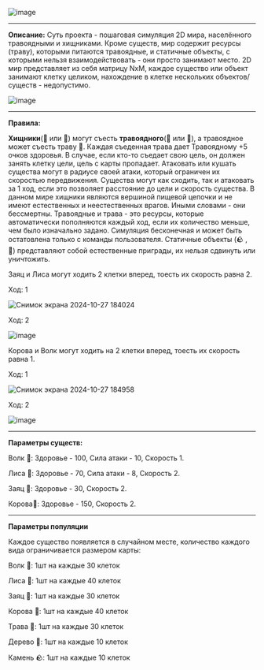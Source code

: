 ![image](https://github.com/user-attachments/assets/9f665857-74a8-42f4-8ff2-8af5e60d8588)

_____________________________________________________________________________________________________________________________________
**Описание:**
Суть проекта - пошаговая симуляция 2D мира, населённого травоядными и хищниками. Кроме существ, мир содержит ресурсы (траву), которыми питаются травоядные, и статичные объекты, с которыми нельзя взаимодействовать - они просто занимают место.
2D мир представляет из себя матрицу NxM, каждое существо или объект занимают клетку целиком, нахождение в клетке нескольких объектов/существ - недопустимо.

![image](https://github.com/user-attachments/assets/6a13073e-d328-4d8a-904f-a59e52608266)

_____________________________________________________________________________________________________________________________________
**Правила:**

**Хищники**(🦊 или 🐺) могут съесть **травоядного**(🐄 или 🐰), а травоядное может съесть траву 🥬. Каждая съеденная трава дает Травоядному +5 очков здоровья. В случае, если кто-то съедает свою цель, он должен занять клетку цели, цель с карты пропадает.
Атаковать или кушать существа могут в радиусе своей атаки, который ограничен их скоростью передвижения. Существа могут как сходить, так и атаковать за 1 ход, если это позволяет расстояние до цели и скорость существа.
В данном мире хищники являются вершиной пищевой цепочки и не имеют естественных и неестественных врагов. Иными словами - они бессмертны.
Травоядные и трава - это ресурсы, которые автоматически пополняются каждый ход, если их количество меньше, чем было изначально задано. Симуляция бесконечная и может быть остатовлена только с команды пользователя.
Статичные объекты (🪨 , 🌳) представляют собой естественные приграды, их нельзя сдвинуть или уничтожить.

Заяц и Лиса могут ходить 2 клетки вперед, тоесть их скорость равна 2.

Ход: 1

![Снимок экрана 2024-10-27 184024](https://github.com/user-attachments/assets/7bba468c-0ff1-479d-a4f9-91d2a5bddc40)


Ход: 2

![image](https://github.com/user-attachments/assets/9b778ee3-1810-4baf-8cf4-60da836fdf21)


Корова и Волк могут ходить на 2 клетки вперед, тоесть их скорость равна 1.

Ход: 1

![Снимок экрана 2024-10-27 184958](https://github.com/user-attachments/assets/38b73d74-7b69-41a0-a937-ecd3a11722fc)

Ход: 2

![image](https://github.com/user-attachments/assets/ab22f392-9cc7-49d6-8ed9-0028ae8627c0)

_____________________________________________________________________________________________________________________________________
**Параметры существ:**

Волк 🐺: Здоровье - 100, Сила атаки - 10, Скорость 1.

Лиса 🦊: Здоровье - 70, Сила атаки - 8, Скорость 2.

Заяц 🐰: Здоровье - 30, Скорость 2.

Корова🐄: Здоровье - 150, Скорость 2.

_____________________________________________________________________________________________________________________________________

**Параметры популяции**

Каждое существо появляется в случайном месте, количество каждого вида ограничивается размером карты:

Волк 🐺: 1шт на каждые 30 клеток

Лиса 🦊: 1шт на каждые 40 клеток

Заяц 🐰: 1шт на каждые 30 клеток

Корова 🐄: 1шт на каждые 40 клеток

Трава 🥬: 1шт на каждые 30 клеток

Дерево 🌳: 1шт на каждые 10 клеток

Камень 🪨: 1шт на каждые 10 клеток

